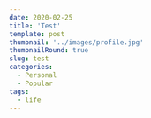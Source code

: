 ```yaml
---
date: 2020-02-25
title: 'Test'
template: post
thumbnail: '../images/profile.jpg'
thumbnailRound: true
slug: test
categories:
  - Personal
  - Popular
tags:
  - life
---
```


